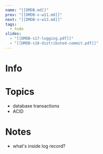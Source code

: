 ```yaml
---
name: "[[DMDB.md]]"
prev: "[[DMDB-v-w11.md]]"
next: "[[DMDB-v-w13.md]]"
tags:
  - todo
slides:
  - "[[DMDB-s17-logging.pdf]]"
  - "[[DMDB-s18-distributed-commit.pdf]]"
---
```



# Info


# Topics
- database transactions
- ACID


# Notes
- what's inside log record?
